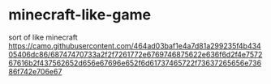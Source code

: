 # minecraft-like-game
sort of like minecraft
https://camo.githubusercontent.com/464ad03baf1e4a7d81a299235f4b43405406dc86/68747470733a2f2f7261772e6769746875622e636f6d2f4e757267616b2f437562652d656e67696e652f6d61737465722f73637265656e73686f742e706e67
